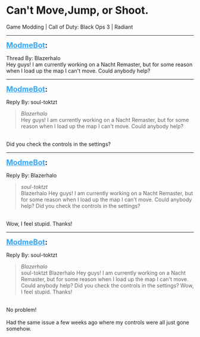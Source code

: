 # Can't Move,Jump, or Shoot.
Game Modding | Call of Duty: Black Ops 3 | Radiant

---
<strong style="font-size: 1.4em;"><span style="text-decoration: underline;text-decoration-color: #34a7f9;"><span style="color:#34a7f9;">ModmeBot</span></span>:</strong>

<p>Thread By: Blazerhalo<br />Hey guys! I am currently working on a Nacht Remaster, but for some reason when I load up the map I can&#39;t move. Could anybody help?</p>

---
<strong style="font-size: 1.4em;"><span style="text-decoration: underline;text-decoration-color: #34a7f9;"><span style="color:#34a7f9;">ModmeBot</span></span>:</strong>

<p>Reply By: soul-toktzt<br /><blockquote><em>Blazerhalo</em><br />Hey guys! I am currently working on a Nacht Remaster, but for some reason when I load up the map I can&#39;t move. Could anybody help?</blockquote><br /> Did you check the controls in the settings?</p>

---
<strong style="font-size: 1.4em;"><span style="text-decoration: underline;text-decoration-color: #34a7f9;"><span style="color:#34a7f9;">ModmeBot</span></span>:</strong>

<p>Reply By: Blazerhalo<br /><blockquote><em>soul-toktzt</em><br />Blazerhalo Hey guys! I am currently working on a Nacht Remaster, but for some reason when I load up the map I can&#39;t move. Could anybody help?  Did you check the controls in the settings?</blockquote><br /> Wow, I feel stupid. Thanks!</p>

---
<strong style="font-size: 1.4em;"><span style="text-decoration: underline;text-decoration-color: #34a7f9;"><span style="color:#34a7f9;">ModmeBot</span></span>:</strong>

<p>Reply By: soul-toktzt<br /><blockquote><em>Blazerhalo</em><br />soul-toktzt Blazerhalo Hey guys! I am currently working on a Nacht Remaster, but for some reason when I load up the map I can&#39;t move. Could anybody help?  Did you check the controls in the settings?  Wow, I feel stupid. Thanks!</blockquote><br /> No problem!<br /> <br />Had the same issue a few weeks ago where my controls were all just gone somehow.</p>
